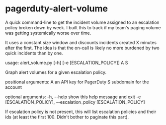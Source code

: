 pagerduty-alert-volume
======================

A quick command-line to get the incident volume assigned to an escalation policy broken down by week. I built this to track if my team's paging volume was getting systemically worse over time.

It uses a constant size window and discounts incidents created X minutes after the first. The idea is that the on-call is likely no more burdened by two quick incidents than by one.

usage: alert_volume.py [-h] [-e [ESCALATION_POLICY]] A S

Graph alert volumes for a given escalation policy.

positional arguments:
  A                     an API key for PagerDuty
  S                     subdomain for the account

optional arguments:
  -h, --help            show this help message and exit
  -e [ESCALATION_POLICY], --escalation_policy [ESCALATION_POLICY]

If escalation policy is not present, this will list escalation policies and their ids (at least the first 100. Didn't bother to paginate this part).
